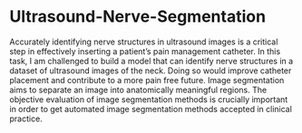 # Ultrasound-Nerve-Segmentation
Accurately identifying nerve structures in ultrasound images is a critical step in effectively inserting a patient’s pain management catheter. In this task, I am challenged to build a model that can identify nerve structures in a dataset of ultrasound images of the neck. Doing so would improve catheter placement and contribute to a more pain free future. Image segmentation aims to separate an image into anatomically meaningful regions. The objective evaluation of image segmentation methods is crucially important in order to get automated image segmentation methods accepted in clinical practice.
